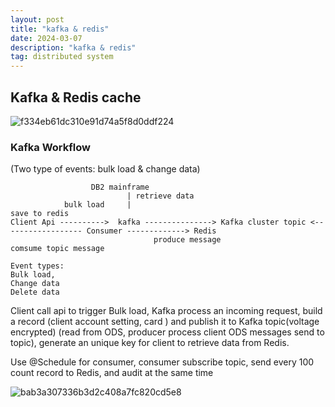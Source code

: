 ```yaml
---
layout: post
title: "kafka & redis"
date: 2024-03-07
description: "kafka & redis"
tag: distributed system
---
```


## Kafka & Redis cache

![f334eb61dc310e91d74a5f8d0ddf224](https://github.com/user-attachments/assets/ae543270-2f19-4435-97e6-251a28313228)

### Kafka Workflow

(Two type of events: bulk load & change data)

```
                  DB2 mainframe
                          | retrieve data
            bulk load     |                                                                       save to redis
Client Api ---------->  kafka ---------------> Kafka cluster topic <------------------ Consumer -------------> Redis
                                produce message                       comsume topic message

Event types:
Bulk load,
Change data
Delete data
```

Client call api to trigger Bulk load, Kafka process an incoming request, build a record (client account setting, card ) and publish it to Kafka topic(voltage encrypted) (read from ODS, producer process client ODS messages send to topic), generate an unique key for client to retrieve data from Redis.

Use @Schedule for consumer, consumer subscribe topic, send every 100 count record to Redis, and audit at the same time


![bab3a307336b3d2c408a7fc820cd5e8](https://github.com/user-attachments/assets/833de4ef-065d-42f5-b72f-8a28628ff5b0)
